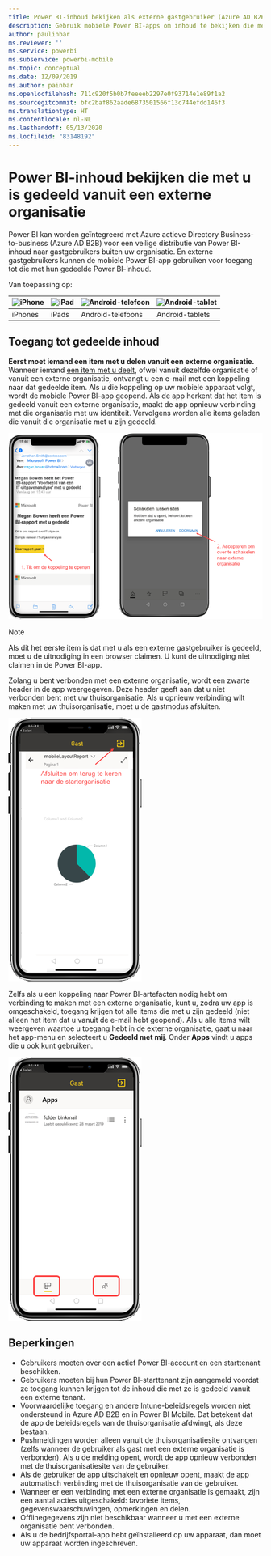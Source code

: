 ```yaml
---
title: Power BI-inhoud bekijken als externe gastgebruiker (Azure AD B2B)
description: Gebruik mobiele Power BI-apps om inhoud te bekijken die met u is gedeeld vanuit een externe organisatie.
author: paulinbar
ms.reviewer: ''
ms.service: powerbi
ms.subservice: powerbi-mobile
ms.topic: conceptual
ms.date: 12/09/2019
ms.author: painbar
ms.openlocfilehash: 711c920f5b0b7feeeeb2297e0f93714e1e89f1a2
ms.sourcegitcommit: bfc2baf862aade6873501566f13c744efdd146f3
ms.translationtype: HT
ms.contentlocale: nl-NL
ms.lasthandoff: 05/13/2020
ms.locfileid: "83148192"
---
```

# <a name="view-power-bi-content-shared-with-you-from-an-external-organization"></a>Power BI-inhoud bekijken die met u is gedeeld vanuit een externe organisatie

Power BI kan worden geïntegreerd met Azure actieve Directory Business-to-business (Azure AD B2B) voor een veilige distributie van Power BI-inhoud naar gastgebruikers buiten uw organisatie. En externe gastgebruikers kunnen de mobiele Power BI-app gebruiken voor toegang tot die met hun gedeelde Power BI-inhoud. 


Van toepassing op:

| ![iPhone](./media/mobile-app-ssrs-kpis-mobile-on-premises-reports/iphone-logo-50-px.png) | ![iPad](./media/mobile-app-ssrs-kpis-mobile-on-premises-reports/ipad-logo-50-px.png) | ![Android-telefoon](./media/mobile-app-ssrs-kpis-mobile-on-premises-reports/android-phone-logo-50-px.png) | ![Android-tablet](./media/mobile-app-ssrs-kpis-mobile-on-premises-reports/android-tablet-logo-50-px.png) |
|:--- |:--- |:--- |:--- |
| iPhones |iPads |Android-telefoons |Android-tablets |

## <a name="accessing-shared-content"></a>Toegang tot gedeelde inhoud

**Eerst moet iemand een item met u delen vanuit een externe organisatie.** Wanneer iemand [een item met u deelt](../../collaborate-share/service-share-dashboards.md), ofwel vanuit dezelfde organisatie of vanuit een externe organisatie, ontvangt u een e-mail met een koppeling naar dat gedeelde item. Als u die koppeling op uw mobiele apparaat volgt, wordt de mobiele Power BI-app geopend. Als de app herkent dat het item is gedeeld vanuit een externe organisatie, maakt de app opnieuw verbinding met die organisatie met uw identiteit. Vervolgens worden alle items geladen die vanuit die organisatie met u zijn gedeeld.

![Gedeelde items openen in Power BI vanuit een e-mailbericht ](./media/mobile-apps-b2b/mobile-b2b-open-item-email-new.png)

> [!NOTE]
> Als dit het eerste item is dat met u als een externe gastgebruiker is gedeeld, moet u de uitnodiging in een browser claimen. U kunt de uitnodiging niet claimen in de Power BI-app.

Zolang u bent verbonden met een externe organisatie, wordt een zwarte header in de app weergegeven. Deze header geeft aan dat u niet verbonden bent met uw thuisorganisatie. Als u opnieuw verbinding wilt maken met uw thuisorganisatie, moet u de gastmodus afsluiten.

![Header voor Power BI-gastgebruiker](./media/mobile-apps-b2b/mobile-b2b-exit-home-new.png)

Zelfs als u een koppeling naar Power BI-artefacten nodig hebt om verbinding te maken met een externe organisatie, kunt u, zodra uw app is omgeschakeld, toegang krijgen tot alle items die met u zijn gedeeld (niet alleen het item dat u vanuit de e-mail hebt geopend). Als u alle items wilt weergeven waartoe u toegang hebt in de externe organisatie, gaat u naar het app-menu en selecteert u **Gedeeld met mij**. Onder **Apps** vindt u apps die u ook kunt gebruiken.

![Power BI-app-menu als externe gastgebruiker](./media/mobile-apps-b2b/mobile-b2b-menu-new.png)

## <a name="limitations"></a>Beperkingen

- Gebruikers moeten over een actief Power BI-account en een starttenant beschikken.
- Gebruikers moeten bij hun Power BI-starttenant zijn aangemeld voordat ze toegang kunnen krijgen tot de inhoud die met ze is gedeeld vanuit een externe tenant.
- Voorwaardelijke toegang en andere Intune-beleidsregels worden niet ondersteund in Azure AD B2B en in Power BI Mobile. Dat betekent dat de app de beleidsregels van de thuisorganisatie afdwingt, als deze bestaan.
- Pushmeldingen worden alleen vanuit de thuisorganisatiesite ontvangen (zelfs wanneer de gebruiker als gast met een externe organisatie is verbonden). Als u de melding opent, wordt de app opnieuw verbonden met de thuisorganisatiesite van de gebruiker.
- Als de gebruiker de app uitschakelt en opnieuw opent, maakt de app automatisch verbinding met de thuisorganisatie van de gebruiker.
- Wanneer er een verbinding met een externe organisatie is gemaakt, zijn een aantal acties uitgeschakeld: favoriete items, gegevenswaarschuwingen, opmerkingen en delen.
- Offlinegegevens zijn niet beschikbaar wanneer u met een externe organisatie bent verbonden.
- Als u de bedrijfsportal-app hebt geïnstalleerd op uw apparaat, dan moet uw apparaat worden ingeschreven.
